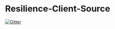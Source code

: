 # Resilience-Client-Source

[![Gitter](https://badges.gitter.im/Join%20Chat.svg)](https://gitter.im/Bluscream/Resilience-Client-Source?utm_source=badge&utm_medium=badge&utm_campaign=pr-badge&utm_content=badge)